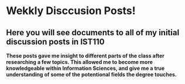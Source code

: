 <h1>Wekkly Disccusion Posts!</h1>
<h2>Here you will see documents to all of my initial discussion posts in IST110</h2>
<b>These posts gave me insight to different parts of the class after researching a few topics. This allowed me to become more knowledgeable within Information Sciences, and give me a true understanding of some of the potentional fields the degree touches.</b>
